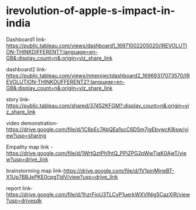 # irevolution-of-apple-s-impact-in-india

Dashboard1 link-https://public.tableau.com/views/dashboard1_16971002205020/IREVOLUTION-THINKDIFFERENT?:language=en-GB&:display_count=n&:origin=viz_share_link

dashboard2 link-https://public.tableau.com/views/nmprojectdashboard2_16969317073570/IREVOLUTION-THINKDUFFERENT2?:language=en-GB&:display_count=n&:origin=viz_share_link

story link-https://public.tableau.com/shared/37452KFGM?:display_count=n&:origin=viz_share_link

video demonstration-https://drive.google.com/file/d/1C6pEc7AbQEa1scC6D5m7jgEbvwcK8jsw/view?usp=sharing

Empathy map link -https://drive.google.com/file/d/1WrtQztPh1htQ_PPiZPG2pWwTjaK0AjeT/view?usp=drive_link

brainstorming map link-https://drive.google.com/file/d/1V1pinMjneBT-X1Up7BBJePKE0cpgTldV/view?usp=drive_link

report link-https://drive.google.com/file/d/1hzrFjoU3TLCyP1uerkWXVlNig5CazXlR/view?usp=drivesdk
